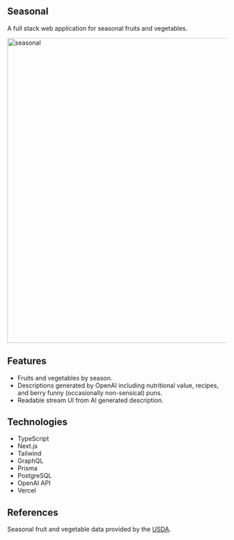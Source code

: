 ## Seasonal

A full stack web application for seasonal fruits and vegetables.
  
<img width="700" alt="seasonal" src="https://github.com/stella0000000/seasonal/assets/112890821/952420c1-aeea-4e2c-89f4-7ca0f4807427">

## Features

- Fruits and vegetables by season.
- Descriptions generated by OpenAI including nutritional value, recipes, and berry funny (occasionally non-sensical) puns.
- Readable stream UI from AI generated description.

## Technologies

- TypeScript
- Next.js
- Tailwind
- GraphQL
- Prisma
- PostgreSQL
- OpenAI API
- Vercel

## References

Seasonal fruit and vegetable data provided by the [USDA](https://snaped.fns.usda.gov/resources/nutrition-education-materials/seasonal-produce-guide).
